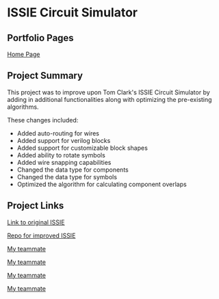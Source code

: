 # ISSIE Circuit Simulator

## Portfolio Pages

[Home Page](index.md)

## Project Summary

This project was to improve upon Tom Clark's ISSIE Circuit Simulator by adding in additional functionalities along with optimizing the pre-existing algorithms.

These changes included:

- Added auto-routing for wires
- Added support for verilog blocks
- Added support for customizable block shapes
- Added ability to rotate symbols
- Added wire snapping capabilities
- Changed the data type for components
- Changed the data type for symbols
- Optimized the algorithm for calculating component overlaps

## Project Links

[Link to original ISSIE](https://tomcl.github.io/issie/)

[Repo for improved ISSIE](https://github.com/zd819/Issie-HLP-Project)

[My teammate](https://github.com/ck1419/Portfolio/new/gh-pages)

[My teammate](https://github.com/1rre)

[My teammate](https://github.com/Limonka11)

[My teammate](https://github.com/HyunjoonJeon)

